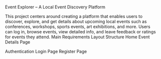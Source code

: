 Event Explorer – A Local Event Discovery Platform


This project centers around creating a platform that enables users to discover, explore, and get details about upcoming local events such as conferences, workshops, sports events, art exhibitions, and more. Users can log in, browse events, view detailed info, and leave feedback or ratings for events they attend.
Main Requirements
  Layout Structure
  Home
  Event Details Page

Authentication
   Login Page
   Register Page


